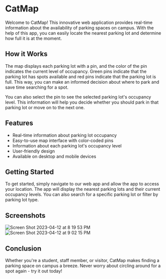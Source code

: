 # CatMap
Welcome to CatMap! This innovative web application provides real-time information about the availability of parking spaces on campus. With the help of this app, you can easily locate the nearest parking lot and determine how full it is at the moment.

## How it Works
The map displays each parking lot with a pin, and the color of the pin indicates the current level of occupancy. Green pins indicate that the parking lot has spots available and red pins indicate that the parking lot is full. This way, you can make an informed decision about where to park and save time searching for a spot.

You can also select the pin to see the selected parking lot's occupancy level. This information will help you decide whether you should park in that parking lot or move on to the next one.

## Features
- Real-time information about parking lot occupancy
- Easy-to-use map interface with color-coded pins
- Information about each parking lot's occupancy level
- User-friendly design
- Available on desktop and mobile devices

## Getting Started
To get started, simply navigate to our web app and allow the app to access your location. The app will display the nearest parking lots and their current occupancy levels. You can also search for a specific parking lot or filter by parking lot type.

## Screenshots
![Screen Shot 2023-04-12 at 8 19 53 PM](https://user-images.githubusercontent.com/27981761/231618852-19233ee8-ab5a-41a9-8b16-6c55c3787cf2.png)
![Screen Shot 2023-04-12 at 9 02 15 PM](https://user-images.githubusercontent.com/27981761/231618941-dff3938c-115d-4753-a757-14c32966979b.png)

## Conclusion
Whether you're a student, staff member, or visitor, CatMap makes finding a parking space on campus a breeze. Never worry about circling around for a spot again - try it out today!
